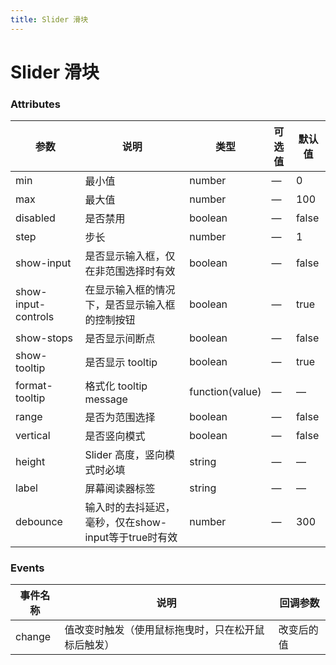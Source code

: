 ```yaml
---
title: Slider 滑块
---
```

# Slider 滑块 <Badge text="pass" type="success"/> <Badge text="0.0.1"/>

<ClientOnly>
  <Slider-></Slider->
</ClientOnly>

### Attributes

| 参数                    | 说明                                 | 类型                | 可选值 | 默认值   |
|-----------------------|------------------------------------|-------------------|-----|-------|
| min                   | 最小值                                | number            | —   | 0     |
| max                   | 最大值                                | number            | —   | 100   |
| disabled              | 是否禁用                               | boolean           | —   | false |
| step                  | 步长                                 | number            | —   | 1     |
| show\-input           | 是否显示输入框，仅在非范围选择时有效                 | boolean           | —   | false |
| show\-input\-controls | 在显示输入框的情况下，是否显示输入框的控制按钮            | boolean           | —   | true  |
| show\-stops           | 是否显示间断点                            | boolean           | —   | false |
| show\-tooltip         | 是否显示 tooltip                       | boolean           | —   | true  |
| format\-tooltip       | 格式化 tooltip message                | function\(value\) | —   | —     |
| range                 | 是否为范围选择                            | boolean           | —   | false |
| vertical              | 是否竖向模式                             | boolean           | —   | false |
| height                | Slider 高度，竖向模式时必填                  | string            | —   | —     |
| label                 | 屏幕阅读器标签                            | string            | —   | —     |
| debounce              | 输入时的去抖延迟，毫秒，仅在show\-input等于true时有效 | number            | —   | 300   |



### Events

| 事件名称   | 说明                        | 回调参数  |
|--------|---------------------------|-------|
| change | 值改变时触发（使用鼠标拖曳时，只在松开鼠标后触发） | 改变后的值 |






